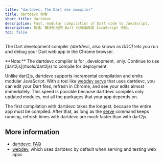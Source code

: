 ```yaml
---
title: "dartdevc: The Dart dev compiler"
title: dartdevc 命令
short-title: dartdevc
description: Fast, modular compilation of Dart code to JavaScript.
description: 快速、模块化地把 Dart 代码编译成 JavaScript 代码。
toc: false
---
```


The Dart development compiler _(dartdevc_, also known as _DDC)_
lets you run and debug your Dart web app in the Chrome browser.

<aside class="alert alert-info" markdown="1">
  **Note:**
  The dartdevc compiler is for _development_ only.
  Continue to use [dart2js](/tools/dart2js)
  to compile for deployment.
</aside>

Unlike dart2js,
dartdevc supports incremental compilation and emits modular JavaScript.
With a tool like [webdev serve][serve] that uses dartdevc,
you can edit your Dart files,
refresh in Chrome,
and see your edits almost immediately.
This speed is possible because dartdevc compiles only updated modules,
not all the packages that your app depends on.

The first compilation with dartdevc takes the longest,
because the entire app must be compiled.
After that, as long as the [serve][] command keeps running,
refresh times with dartdevc are much faster than with dart2js.

## More information

* [dartdevc: FAQ](/tools/dartdevc/faq)
* [webdev][], which uses dartdevc by default when serving and testing web apps

[serve]: /tools/webdev#serve
[webdev]: /tools/webdev
